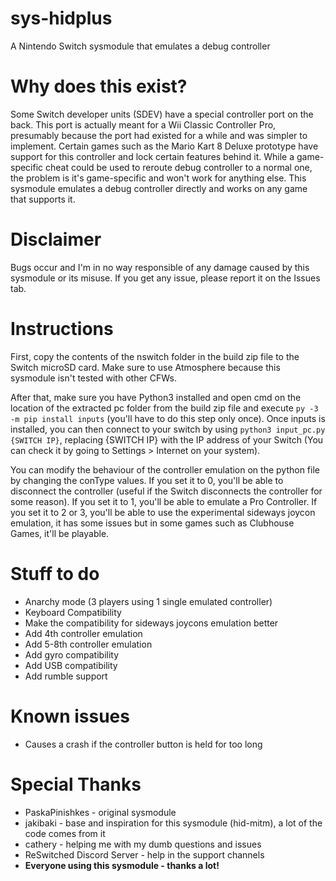 # sys-hidplus
A Nintendo Switch sysmodule that emulates a debug controller

# Why does this exist?
Some Switch developer units (SDEV) have a special controller port on the back. This port is actually meant for a Wii Classic Controller Pro, presumably because the port had existed for a while and was simpler to implement.
Certain games such as the Mario Kart 8 Deluxe prototype have support for this controller and lock certain features behind it. While a game-specific cheat could be used to reroute debug controller to a normal one, the problem is it's game-specific and won't work for anything else. This sysmodule emulates a debug controller directly and works on any game that supports it.

# Disclaimer
Bugs occur and I'm in no way responsible of any damage caused by this sysmodule or its misuse. If you get any issue, please report it on the Issues tab.


# Instructions
First, copy the contents of the nswitch folder in the build zip file to the Switch microSD card. Make sure to use Atmosphere because this sysmodule isn't tested with other CFWs.

After that, make sure you have Python3 installed and open cmd on the location of the extracted pc folder from the build zip file and execute `py -3 -m pip install inputs` (you'll have to do this step only once). Once inputs is installed, you can then connect to your switch by using `python3 input_pc.py {SWITCH IP}`, replacing {SWITCH IP} with the IP address of your Switch (You can check it by going to Settings > Internet on your system).

You can modify the behaviour of the controller emulation on the python file by changing the conType values. If you set it to 0, you'll be able to disconnect the controller (useful if the Switch disconnects the controller for some reason). If you set it to 1, you'll be able to emulate a Pro Controller. If you set it to 2 or 3, you'll be able to use the experimental sideways joycon emulation, it has some issues but in some games such as Clubhouse Games, it'll be playable.


# Stuff to do
* Anarchy mode (3 players using 1 single emulated controller)
* Keyboard Compatibility
* Make the compatibility for sideways joycons emulation better
* Add 4th controller emulation
* Add 5-8th controller emulation
* Add gyro compatibility
* Add USB compatibility
* Add rumble support


# Known issues
* Causes a crash if the controller button is held for too long



# Special Thanks
* PaskaPinishkes - original sysmodule
* jakibaki - base and inspiration for this sysmodule (hid-mitm), a lot of the code comes from it
* cathery - helping me with my dumb questions and issues
* ReSwitched Discord Server - help in the support channels
* **Everyone using this sysmodule - thanks a lot!**
